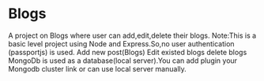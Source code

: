 # Blogs
A project on Blogs where user can add,edit,delete their blogs.
Note:This is a basic level project using Node and Express.So,no user authentication (passportjs) is used.
Add new post(Blogs)
Edit existed blogs
delete blogs
MongoDb is used as a database(local server).You can add plugin your Mongodb cluster link or can use local server manually.
